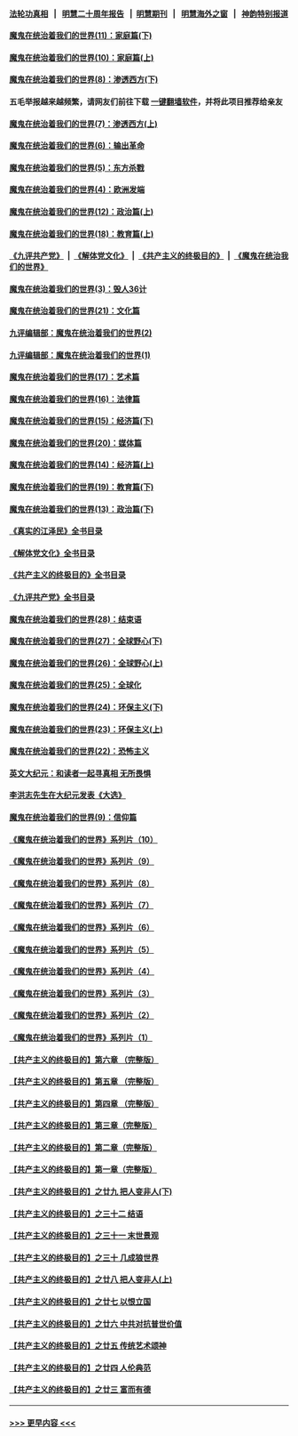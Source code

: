 #### [法轮功真相](https://github.com/gfw-breaker/truth/blob/master/README.md?t=0) &nbsp;&nbsp;|&nbsp;&nbsp; [明慧二十周年报告](https://github.com/gfw-breaker/mh-reports/blob/master/README.md?t=0) &nbsp;&nbsp;|&nbsp;&nbsp;[明慧期刊](https://github.com/gfw-breaker/mh-qikan) &nbsp;&nbsp;|&nbsp;&nbsp; [明慧海外之窗](https://github.com/gfw-breaker/mh-news/blob/master/README.md?t=0) &nbsp;&nbsp;|&nbsp;&nbsp; [神韵特别报道](https://github.com/gfw-breaker/mh-news/blob/master/shenyun.md?t=0)
#### [魔鬼在统治着我们的世界(11)：家庭篇(下)](../pages/nsc422/n10440961.md?t=12131250) 
#### [魔鬼在统治着我们的世界(10)：家庭篇(上)](../pages/nsc422/n10435448.md?t=12131250) 
#### [魔鬼在统治着我们的世界(8)：渗透西方(下)](../pages/nsc422/n10429603.md?t=12131250) 
#### 五毛举报越来越频繁，请网友们前往下载 [一键翻墙软件](https://github.com/gfw-breaker/ssr-accounts)，并将此项目推荐给亲友
#### [魔鬼在统治着我们的世界(7)：渗透西方(上)](../pages/nsc422/n10426013.md?t=12131250) 
#### [魔鬼在统治着我们的世界(6)：输出革命](../pages/nsc422/n10421536.md?t=12131250) 
#### [魔鬼在统治着我们的世界(5)：东方杀戮](../pages/nsc422/n10417707.md?t=12131250) 
#### [魔鬼在统治着我们的世界(4)：欧洲发端](../pages/nsc422/n10414890.md?t=12131250) 
#### [魔鬼在统治着我们的世界(12)：政治篇(上)](../pages/nsc422/n10444576.md?t=12131250) 
#### [魔鬼在统治着我们的世界(18)：教育篇(上)](../pages/nsc422/n10526970.md?t=12131250) 
#### [《九评共产党》](https://github.com/begood0513/9ping.md/blob/master/README.md) &nbsp;|&nbsp; [《解体党文化》](../../../../jtdwh.md/blob/master/README.md)  &nbsp;|&nbsp; [《共产主义的终极目的》](../../../../gczydzjmd.md/blob/master/README.md) &nbsp;|&nbsp; [《魔鬼在统治我们的世界》](../../../../mgztzwmdsj.md/blob/master/README.md) 
#### [魔鬼在统治着我们的世界(3)：毁人36计](../pages/nsc422/n10411583.md?t=12131250) 
#### [魔鬼在统治着我们的世界(21)：文化篇](../pages/nsc422/n10597706.md?t=12131250) 
#### [九评编辑部：魔鬼在统治着我们的世界(2)](../pages/nsc422/n10410036.md?t=12131250) 
#### [九评编辑部：魔鬼在统治着我们的世界(1)](../pages/nsc422/n10406825.md?t=12131250) 
#### [魔鬼在统治着我们的世界(17)：艺术篇](../pages/nsc422/n10499093.md?t=12131250) 
#### [魔鬼在统治着我们的世界(16)：法律篇](../pages/nsc422/n10485969.md?t=12131250) 
#### [魔鬼在统治着我们的世界(15)：经济篇(下)](../pages/nsc422/n10469975.md?t=12131250) 
#### [魔鬼在统治着我们的世界(20)：媒体篇](../pages/nsc422/n10586579.md?t=12131250) 
#### [魔鬼在统治着我们的世界(14)：经济篇(上)](../pages/nsc422/n10457370.md?t=12131250) 
#### [魔鬼在统治着我们的世界(19)：教育篇(下)](../pages/nsc422/n10564808.md?t=12131250) 
#### [魔鬼在统治着我们的世界(13)：政治篇(下)](../pages/nsc422/n10448270.md?t=12131250) 
#### [《真实的江泽民》全书目录](../pages/nsc422/n13721399.md?t=12131250) 
#### [《解体党文化》全书目录](../pages/nsc422/n13721157.md?t=12131250) 
#### [《共产主义的终极目的》全书目录](../pages/nsc422/n13721048.md?t=12131250) 
#### [《九评共产党》全书目录](../pages/nsc422/n13708085.md?t=12131250) 
#### [魔鬼在统治着我们的世界(28)：结束语](../pages/nsc422/n10936246.md?t=12131250) 
#### [魔鬼在统治着我们的世界(27)：全球野心(下)](../pages/nsc422/n10928319.md?t=12131250) 
#### [魔鬼在统治着我们的世界(26)：全球野心(上)](../pages/nsc422/n10900318.md?t=12131250) 
#### [魔鬼在统治着我们的世界(25)：全球化](../pages/nsc422/n10788205.md?t=12131250) 
#### [魔鬼在统治着我们的世界(24)：环保主义(下)](../pages/nsc422/n10695307.md?t=12131250) 
#### [魔鬼在统治着我们的世界(23)：环保主义(上)](../pages/nsc422/n10688613.md?t=12131250) 
#### [魔鬼在统治着我们的世界(22)：恐怖主义](../pages/nsc422/n10614727.md?t=12131250) 
#### [英文大纪元：和读者一起寻真相 无所畏惧](../pages/nsc422/n12542027.md?t=12131250) 
#### [李洪志先生在大纪元发表《大选》](../pages/nsc422/n12534746.md?t=12131250) 
#### [魔鬼在统治着我们的世界(9)：信仰篇](../pages/nsc422/n10432159.md?t=12131250) 
#### [《魔鬼在统治着我们的世界》系列片（10）](../pages/nsc422/n12292670.md?t=12131250) 
#### [《魔鬼在统治着我们的世界》系列片（9）](../pages/nsc422/n12290859.md?t=12131250) 
#### [《魔鬼在统治着我们的世界》系列片（8）](../pages/nsc422/n12287445.md?t=12131250) 
#### [《魔鬼在统治着我们的世界》系列片（7）](../pages/nsc422/n12283425.md?t=12131250) 
#### [《魔鬼在统治着我们的世界》系列片（6）](../pages/nsc422/n12282314.md?t=12131250) 
#### [《魔鬼在统治着我们的世界》系列片（5）](../pages/nsc422/n12281419.md?t=12131250) 
#### [《魔鬼在统治着我们的世界》系列片（4）](../pages/nsc422/n12274024.md?t=12131250) 
#### [《魔鬼在统治着我们的世界》系列片（3）](../pages/nsc422/n12271322.md?t=12131250) 
#### [《魔鬼在统治着我们的世界》系列片（2）](../pages/nsc422/n12269049.md?t=12131250) 
#### [《魔鬼在统治着我们的世界》系列片（1）](../pages/nsc422/n12267575.md?t=12131250) 
#### [【共产主义的终极目的】第六章 （完整版）](../pages/nsc422/n11428913.md?t=12131250) 
#### [【共产主义的终极目的】第五章 （完整版）](../pages/nsc422/n11428912.md?t=12131250) 
#### [【共产主义的终极目的】第四章 （完整版）](../pages/nsc422/n11428907.md?t=12131250) 
#### [【共产主义的终极目的】第三章（完整版）](../pages/nsc422/n11428848.md?t=12131250) 
#### [【共产主义的终极目的】第二章（完整版）](../pages/nsc422/n11428831.md?t=12131250) 
#### [【共产主义的终极目的】第一章（完整版）](../pages/nsc422/n11417651.md?t=12131250) 
#### [【共产主义的终极目的】之廿九 把人变非人(下)](../pages/nsc422/n11344140.md?t=12131250) 
#### [【共产主义的终极目的】之三十二 结语](../pages/nsc422/n11360535.md?t=12131250) 
#### [【共产主义的终极目的】之三十一 末世景观](../pages/nsc422/n11351129.md?t=12131250) 
#### [【共产主义的终极目的】之三十 几成狼世界](../pages/nsc422/n11348280.md?t=12131250) 
#### [【共产主义的终极目的】之廿八 把人变非人(上)](../pages/nsc422/n11340492.md?t=12131250) 
#### [【共产主义的终极目的】之廿七 以恨立国](../pages/nsc422/n11336944.md?t=12131250) 
#### [【共产主义的终极目的】之廿六 中共对抗普世价值](../pages/nsc422/n11324785.md?t=12131250) 
#### [【共产主义的终极目的】之廿五 传统艺术颂神](../pages/nsc422/n11296396.md?t=12131250) 
#### [【共产主义的终极目的】之廿四 人伦典范](../pages/nsc422/n11296397.md?t=12131250) 
#### [【共产主义的终极目的】之廿三 富而有德](../pages/nsc422/n11283598.md?t=12131250) 

----
#### [ >>> 更早内容 <<< ](../indexes/nsc422-earlier.md)
